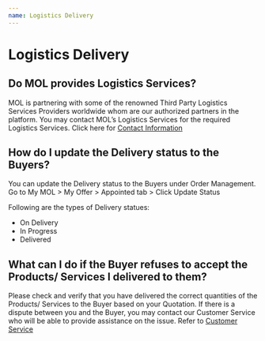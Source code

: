 ```yaml
---
name: Logistics Delivery 
---
```


# Logistics Delivery

##  Do MOL provides Logistics Services?

MOL is partnering with some of the renowned Third Party Logistics Services Providers worldwide whom are our authorized partners in the platform. You may contact MOL’s Logistics Services for the required Logistics Services. Click here for [Contact Information](http://emarineonline.com)

##  How do I update the Delivery status to the Buyers?

You can update the Delivery status to the Buyers under Order Management. Go to My MOL > My Offer > Appointed tab > Click Update Status 

Following are the types of Delivery statues: 

-	On Delivery
-	In Progress
-	Delivered 

##  What can I do if the Buyer refuses to accept the Products/ Services I delivered to them?

Please check and verify that you have delivered the correct quantities of the Products/ Services to the Buyer based on your Quotation. If there is a dispute between you and the Buyer, you may contact our Customer Service who will be able to provide assistance on the issue. Refer to [Customer Service](http://emarineonline.com)
